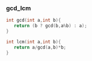 ### gcd_lcm
```cpp
int gcd(int a,int b){
   return (b ? gcd(b,a%b) : a);
}

int lcm(int a,int b){
   return a/gcd(a,b)*b;
}
```